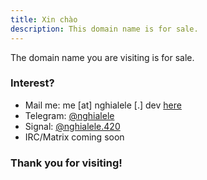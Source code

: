 ```yaml
---
title: Xin chào
description: This domain name is for sale.
---
```


The domain name you are visiting is for sale.


### Interest?

- Mail me: me [at] nghialele [.] dev [here](mailto:me@nghialele.dev)
- Telegram: [@nghialele](https://t.me/nghialele)
- Signal: [@nghialele.420](https://signal.me/#eu/D310xcEP4Nab2N_NQR8qq4bzetOdHMsDj9O5ANXYpBj3XNCoEctGlJ9mR-bAhI3l)
- IRC/Matrix coming soon

### Thank you for visiting!

